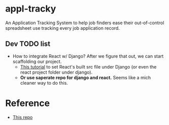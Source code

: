 # appl-tracky
An Application Tracking System to help job finders ease their out-of-control spreadsheet use tracking every job application record.

## Dev TODO list

- How to integrate React w/ Django? After we figure that out, we can start scaffolding our project.
    - [This tutorial](https://www.valentinog.com/blog/tutorial-api-django-rest-react/#Django_REST_with_React_Django_and_React_together) to set React's built src file under Django (or even the react project folder under django).
    - **Or use saperate repo for django and react.** Seems like a mich cleaner way to do this.

# Reference

- [This repo](https://github.com/rivernews/appl-tracky)